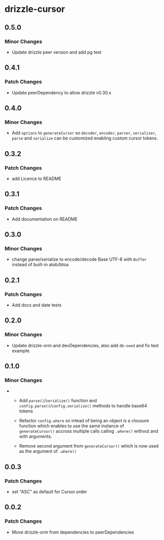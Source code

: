# drizzle-cursor

## 0.5.0

### Minor Changes

- Update drizzle peer version and add pg test

## 0.4.1

### Patch Changes

- Update peerDependency to allow drizzle v0.30.x

## 0.4.0

### Minor Changes

- Add `options` to `generateCursor` so `decoder`, `encoder`, `parser`, `serializer`, `parse` and `serialize` can be customized enabling custom cursor tokens.

## 0.3.2

### Patch Changes

- add Licence to README

## 0.3.1

### Patch Changes

- Add documentation on README

## 0.3.0

### Minor Changes

- change parse/serialize to encode/decode Base UTF-8 with `Buffer` instead of built-in atob/btoa

## 0.2.1

### Patch Changes

- Add docs and date tests

## 0.2.0

### Minor Changes

- Update drizzle-orm and devDependencies, also add `db:seed` and fix test example.

## 0.1.0

### Minor Changes

- - Add `parse()`/`serialize()` function and `config.parse()`/`config.serialize()` methods to handle base64 tokens

  - Refactor `config.where` so intead of being an object is a clousure function which enables to use the same instance of `generateCursor()` accross multiple calls calling `.where()` without and with arguments.
  - Remove second argument from `generateCursor()` which is now used as the argument of `.where()`

## 0.0.3

### Patch Changes

- set "ASC" as default for Cursor.order

## 0.0.2

### Patch Changes

- Move drizzle-orm from dependencies to peerDependencies
